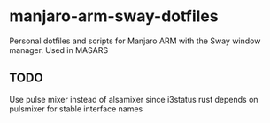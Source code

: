 # manjaro-arm-sway-dotfiles
Personal dotfiles and scripts for Manjaro ARM with the Sway window manager. Used in MASARS

## TODO
Use pulse mixer instead of alsamixer since i3status rust depends on pulsmixer for stable interface names
